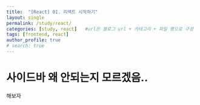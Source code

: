 ```yaml
---
title:  "[React] 01. 리액트 시작하기"
layout: single
permalink: /study/react/
categories: [study, react]   #url은 블로그 url + 카테고리 + 파일 명으로 구성
tags: [frontend, react]
author_profile: true
# search: true
---
```


# 사이드바 왜 안되는지 모르겠음..

해보자

